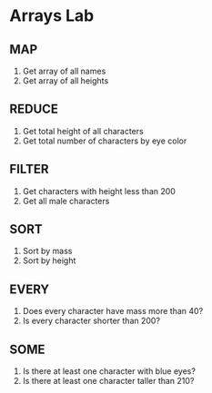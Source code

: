 # Arrays Lab

## MAP
1. Get array of all names 
2. Get array of all heights


## REDUCE
1. Get total height of all characters
2. Get total number of characters by eye color

## FILTER
1. Get characters with height less than 200
2. Get all male characters


## SORT
1. Sort by mass
2. Sort by height


## EVERY
1. Does every character have mass more than 40?
2. Is every character shorter than 200?

## SOME
1. Is there at least one character with blue eyes?
2. Is there at least one character taller than 210?


